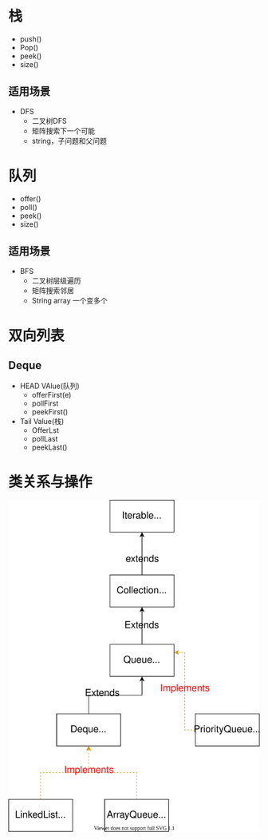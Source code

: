 # 栈
* push()
* Pop()
* peek()
* size()
## 适用场景
* DFS
    * 二叉树DFS
    * 矩阵搜索下一个可能
    * string，子问题和父问题
# 队列
* offer()
* poll()
* peek()
* size()
## 适用场景
* BFS
    * 二叉树层级遍历
    * 矩阵搜索邻居
    * String array 一个变多个

# 双向列表
## Deque
* HEAD VAlue(队列)
    * offerFirst(e)
    * pollFirst
    * peekFirst()
* Tail Value(栈)
    * OfferLst
    * pollLast
    * peekLast()
##
# 类关系与操作

![Deque继承关系](./graphs/dequeHiarchy.drawio.svg)
